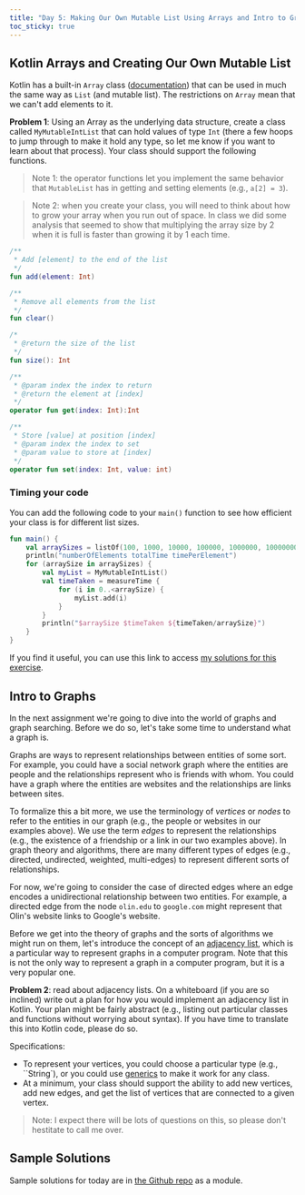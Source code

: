 ```yaml
---
title: "Day 5: Making Our Own Mutable List Using Arrays and Intro to Graphs"
toc_sticky: true
---
```




## Kotlin Arrays and Creating Our Own Mutable List

Kotlin has a built-in ``Array`` class ([documentation](https://kotlinlang.org/docs/arrays.html)) that can be used in much the same way as ``List`` (and mutable list).  The restrictions on ``Array`` mean that we can't add elements to it.

**Problem 1**: Using an Array as the underlying data structure, create a class called ``MyMutableIntList`` that can hold values of type ``Int`` (there a few hoops to jump through to make it hold any type, so let me know if you want to learn about that process).  Your class should support the following functions.

> Note 1: the operator functions let you implement the same behavior that ``MutableList`` has in getting and setting elements (e.g., ``a[2] = 3``).

> Note 2: when you create your class, you will need to think about how to grow your array when you run out of space.  In class we did some analysis that seemed to show that multiplying the array size by $2$ when it is full is faster than growing it by 1 each time.

```kotlin
/**
 * Add [element] to the end of the list
 */
fun add(element: Int)

/**
 * Remove all elements from the list
 */
fun clear()

/*
 * @return the size of the list
 */
fun size(): Int

/**
 * @param index the index to return
 * @return the element at [index]
 */
operator fun get(index: Int):Int

/**
 * Store [value] at position [index]
 * @param index the index to set
 * @param value to store at [index]
 */
operator fun set(index: Int, value: int)
```

### Timing your code

You can add the following code to your ``main()`` function to see how efficient your class is for different list sizes.

```kotlin
fun main() {
    val arraySizes = listOf(100, 1000, 10000, 100000, 1000000, 10000000, 100000000)
    println("numberOfElements totalTime timePerElement")
    for (arraySize in arraySizes) {
        val myList = MyMutableIntList()
        val timeTaken = measureTime {
            for (i in 0..<arraySize) {
                myList.add(i)
            }
        }
        println("$arraySize $timeTaken ${timeTaken/arraySize}")
    }
}
```

If you find it useful, you can use this link to access [my solutions for this exercise](https://github.com/OlinDSA2024/Day05Finished).

## Intro to Graphs

In the next assignment we're going to dive into the world of graphs and graph searching.  Before we do so, let's take some time to understand what a graph is.

Graphs are ways to represent relationships between entities of some sort.  For example, you could have a social network graph where the entities are people and the relationships represent who is friends with whom.  You could have a graph where the entities are websites and the relationships are links between sites.

To formalize this a bit more, we use the terminology of *vertices* or *nodes* to refer to the entities in our graph (e.g., the people or websites in our examples above).  We use the term *edges* to represent the relationships (e.g., the existence of a friendship or a link in our two examples above).  In graph theory and algorithms, there are many different types of edges (e.g., directed, undirected, weighted, multi-edges) to represent different sorts of relationships.

For now, we're going to consider the case of directed edges where an edge encodes a unidirectional relationship between two entities.  For example, a directed edge from the node ``olin.edu`` to ``google.com`` might represent that Olin's website links to Google's website.

Before we get into the theory of graphs and the sorts of algorithms we might run on them, let's introduce the concept of an [adjacency list](https://en.wikipedia.org/wiki/Adjacency_list), which is a particular way to represent graphs in a computer program.  Note that this is not the only way to represent a graph in a computer program, but it is a very popular one.

**Problem 2**: read about adjacency lists.  On a whiteboard (if you are so inclined) write out a plan for how you would implement an adjacency list in Kotlin.  Your plan might be fairly abstract (e.g., listing out particular classes and functions without worrying about syntax).  If you have time to translate this into Kotlin code, please do so.

Specifications:
* To represent your vertices, you could choose a particular type (e.g., ``String`), or you could use [generics](https://kotlinlang.org/docs/generics.html) to make it work for any class.
* At a minimum, your class should support the ability to add new vertices, add new edges, and get the list of vertices that are connected to a given vertex.

> Note: I expect there will be lots of questions on this, so please don't hestitate to call me over.


## Sample Solutions

Sample solutions for today are in [the Github repo](https://github.com/OlinDSA2024/DSA2024InClass) as a module.
